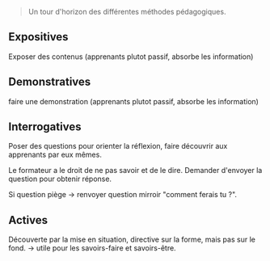 <!--

---
title: Méthodes pédagogiques
description: Un tour d'horizon des différentes méthodes pédagogiques.
image_url: 
licence: CC-BY-SA
---

-->

> Un tour d'horizon des différentes méthodes pédagogiques.

## Expositives
 Exposer des contenus (apprenants plutot passif, absorbe les information)
 
## Demonstratives
faire une demonstration (apprenants plutot passif, absorbe les information)

## Interrogatives
Poser des questions pour orienter la réflexion, faire découvrir aux apprenants par eux mêmes.

Le formateur a le droit de ne pas savoir et de le dire. Demander d'envoyer la question pour obtenir réponse.

Si question piège -> renvoyer question mirroir "comment ferais tu ?".

## Actives
Découverte par la mise en situation, directive sur la forme, mais pas sur le fond.
-> utile pour les savoirs-faire et savoirs-être.

